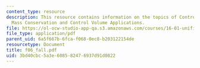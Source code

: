 ```yaml
---
content_type: resource
description: This resource contains information on the topics of Control Volumes ,
  Mass Conservation and Control Volume Applications.
file: https://ol-ocw-studio-app-qa.s3.amazonaws.com/courses/16-01-unified-engineering-i-ii-iii-iv-fall-2005-spring-2006/3bd40cbc5a3e608582476937d91d0822_f06_fall.pdf
file_type: application/pdf
parent_uid: 6a5f667b-6fca-f068-0ec8-b203122154de
resourcetype: Document
title: f06_fall.pdf
uid: 3bd40cbc-5a3e-6085-8247-6937d91d0822
---
```


